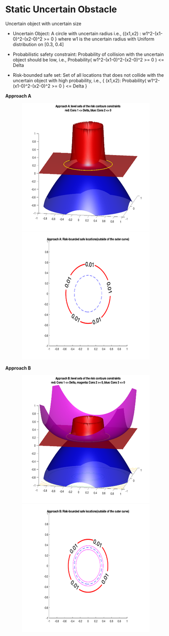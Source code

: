 

# Static Uncertain Obstacle


Uncertain object with uncertain size

* Uncertain Object: A circle with uncertain radius
i.e., {(x1,x2) : w1^2-(x1-0)^2-(x2-0)^2 >= 0 } where w1 is the uncertain radius with Uniform distribution on [0.3, 0.4]


* Probabilistic safety constraint:
Probability of collision with the uncertain object should be low, i.e., Probability( w1^2-(x1-0)^2-(x2-0)^2 >= 0 ) <= Delta

* Risk-bounded safe set:
Set of all locations that does not collide with the uncertain object with high probability,
i.e., { (x1,x2): Probability( w1^2-(x1-0)^2-(x2-0)^2 >= 0 ) <= Delta }




**Approach A**
<p align="center">
<img src="https://github.com/jasour/Risk-Contours/blob/main/Examples/Example_1/Plots/A_1.png" width="400" height="400" />
<img src="https://github.com/jasour/Risk-Contours/blob/main/Examples/Example_1/Plots/A_2.png" width="400" height="400" />
<p align = "center">


**Approach B**
<p align="center">
<img src="https://github.com/jasour/Risk-Contours/blob/main/Examples/Example_1/Plots/B_1.png" width="400" height="400" />
<img src="https://github.com/jasour/Risk-Contours/blob/main/Examples/Example_1/Plots/B_2.png" width="400" height="400" />
<p align = "center">



